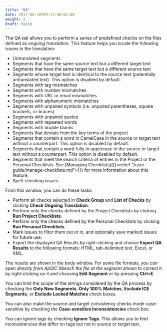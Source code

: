 ```yaml
---
title: "QA"
date: 2017-08-10T09:17:08+02:00
weight: 2
draft: false
---
```


The QA tab allows you to perform a series of predefined checks on the files
defined as *ongoing translation*. This feature helps you locate the following
issues in the translation:

* Untranslated segments
* Segments that have the same source text but a different target text
* Segments that have the same target text but a different source text
* Segments whose target text is identical to the source text (potentially
  untranslated text). This option is disabled by default.
* Segments with tag mismatches
* Segments with number mismatches
* Segments with URL or email mismatches
* Segments with alphanumeric mismatches
* Segments with unpaired symbols (i.e. unpaired parentheses, square brackets,
  or braces)
* Segments with unpaired quotes
* Segments with repeated words
* Segments with double blanks
* Segments that deviate from the key terms of the project
* Segments that contain a word in CamelCase in the source or target text
  without a counterpart. This option is disabled by default.
* Segments that contain a word fully in uppercase in the source or target text
  without a counterpart. This option is disabled by default.
* Segments that meet the search criteria of entries in the Project or the
  Personal Checklists. See 
  [Managing Checklists]({{<relref "/user-guide/manage-checklists.md">}}) for
  more information about this feature.
* Spell-checking issues

From this window, you can do these tasks:

* Perform all checks selected in **Check Group** and **List of Checks** by
  clicking **Check Ongoing Translation**.
* Perform only the checks defined by the Project Checklists by clicking
  **Run Project Checklists**.
* Perform only the checks defined by the Personal Checklists by clicking
  **Run Personal Checklists**.
* Mark issues to filter them out or in, and optionally save marked issues for future use.
* Export the displayed QA Results by right-clicking and choose
  **Export QA Results** to the following formats: HTML, tab-delimited text,
  Excel, or XML.

The results are shown in the body window. For some file formats, *you can open
directly from ApSIC Xbench the file at the segment shown* to correct it by
right-clicking on it and choosing **Edit Segment** or by pressing **Ctrl+E**.

You can limit the scope of the strings considered by the QA process by checking
the **Only New Segments**, **Only 100% Matches**, **Exclude ICE Segments**, or **Exclude Locked Matches** check boxes. 

You can also make the source and target consistency checks mode case-sensitive
by checking the **Case-sensitive Inconsistencies** check box.

You can ignore tags by checking **Ignore Tags**. This allows you to find
inconsistencies that differ on tags but not in source or target text.
